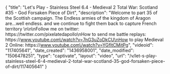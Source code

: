 {
    "title": "Let's Play - Stainless Steel 6.4 - Medieval 2 Total War: Scotland #35 - God Forsaken Piece of Dirt",
    "description": "Welcome to part 35 of the Scottish campaign.  The Endless armies of the kingdom of Aragon are...well endless.  and we continue to fight them back to capture French territory \n\n\nFollow me on twitter: https:\/\/twitter.com\/pixelatedapollo\nHow to send me battle replays: https:\/\/www.youtube.com\/watch?v=7nG3uZoDkCU\nHow to play Medieval 2 Online: https:\/\/www.youtube.com\/watch?v=YGfItCMitPg",
    "videoid": "117405641",
    "date_created": "1436958001",
    "date_modified": "1506478251",
    "type": "captivate",
    "layout": "video",
    "url": "\/v\/let-s-play-stainless-steel-6-4-medieval-2-total-war-scotland-35-god-forsaken-piece-of-dirt\/117405641"
}